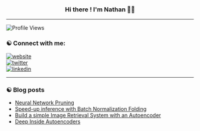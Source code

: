 

<h3 align="center">Hi there ! I'm Nathan 👋🏻</h3>

---

![Profile Views](https://komarev.com/ghpvc/?username=nathanhubens&style=flat-square&color=313131&label=views&labelColor=313131)

### ☯︎ Connect with me:


[![website](https://img.shields.io/badge/-@website-313131?style=flat-square&labelColor=313131&logo=safari&logoColor=white&color=313131)](https://nathanhubens.github.io)  
[![twitter](https://img.shields.io/badge/-@HubensN-313131?style=flat-square&labelColor=313131&logo=twitter&logoColor=white&color=313131)](https://twitter.com/HubensN)  
[![linkedin](https://img.shields.io/badge/-@HubensN-313131?style=flat-square&labelColor=313131&logo=LinkedIn&logoColor=white&color=313131)](https://www.linkedin.com/in/nathan-hubens/) 

---

### ☯︎ Blog posts
<!-- BLOG-POST-LIST:START -->
- [Neural Network Pruning](https://nathanhubens.github.io/posts/deep%20learning/2020/05/22/pruning.html)
- [Speed-up inference with Batch Normalization Folding](https://nathanhubens.github.io/posts/deep%20learning/2020/04/20/BN.html)
- [Build a simple Image Retrieval System with an Autoencoder](https://nathanhubens.github.io/posts/deep%20learning/2018/08/24/image-retrieval.html)
- [Deep Inside Autoencoders](https://nathanhubens.github.io/posts/deep%20learning/2018/02/25/deep-inside-autoencoders.html)
<!-- BLOG-POST-LIST:END -->

